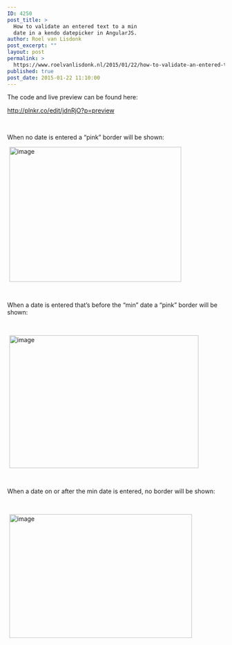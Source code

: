```yaml
---
ID: 4250
post_title: >
  How to validate an entered text to a min
  date in a kendo datepicker in AngularJS.
author: Roel van Lisdonk
post_excerpt: ""
layout: post
permalink: >
  https://www.roelvanlisdonk.nl/2015/01/22/how-to-validate-an-entered-text-to-a-min-date-in-a-kendo-datepicker-in-angularjs/
published: true
post_date: 2015-01-22 11:10:00
---
```

<p>The code and live preview can be found here:</p>  <p><a title="http://plnkr.co/edit/jdnRjO?p=preview" href="http://plnkr.co/edit/jdnRjO?p=preview">http://plnkr.co/edit/jdnRjO?p=preview</a></p>  <p>&#160;</p>  <p>When no date is entered a “pink” border will be shown:</p>  <p><a href="http://www.roelvanlisdonk.nl/wp-content/uploads/2015/01/image5.png" rel="lightbox"><img title="image" style="border-top: 0px; border-right: 0px; background-image: none; border-bottom: 0px; padding-top: 0px; padding-left: 0px; border-left: 0px; margin: 0px 5px; display: inline; padding-right: 0px" border="0" alt="image" src="http://www.roelvanlisdonk.nl/wp-content/uploads/2015/01/image_thumb5.png" width="398" height="313" /></a></p>  <p>&#160;</p>  <p>When a date is entered that’s before the “min” date a “pink” border will be shown:</p>  <p>&#160;</p>  <p><a href="http://www.roelvanlisdonk.nl/wp-content/uploads/2015/01/image6.png" rel="lightbox"><img title="image" style="border-top: 0px; border-right: 0px; background-image: none; border-bottom: 0px; padding-top: 0px; padding-left: 0px; border-left: 0px; margin: 0px 5px; display: inline; padding-right: 0px" border="0" alt="image" src="http://www.roelvanlisdonk.nl/wp-content/uploads/2015/01/image_thumb6.png" width="438" height="308" /></a></p>  <p>&#160;</p>  <p>When a date on or after the min date is entered, no border will be shown:</p>  <p>&#160;</p>  <p><a href="http://www.roelvanlisdonk.nl/wp-content/uploads/2015/01/image7.png" rel="lightbox"><img title="image" style="border-top: 0px; border-right: 0px; background-image: none; border-bottom: 0px; padding-top: 0px; padding-left: 0px; border-left: 0px; margin: 0px 5px; display: inline; padding-right: 0px" border="0" alt="image" src="http://www.roelvanlisdonk.nl/wp-content/uploads/2015/01/image_thumb7.png" width="423" height="287" /></a></p>